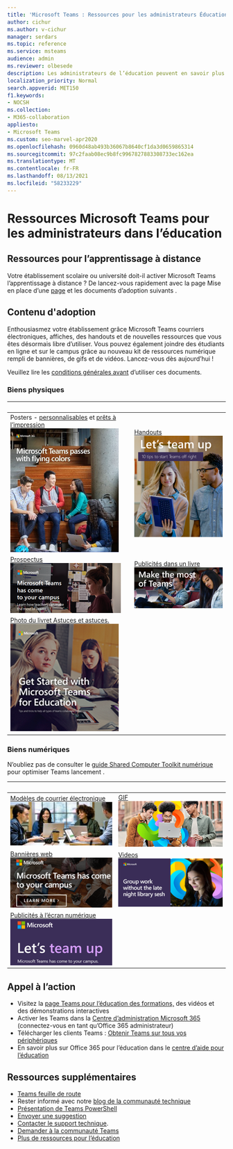 ```yaml
---
title: 'Microsoft Teams : Ressources pour les administrateurs Éducation'
author: cichur
ms.author: v-cichur
manager: serdars
ms.topic: reference
ms.service: msteams
audience: admin
ms.reviewer: olbesede
description: Les administrateurs de l’éducation peuvent en savoir plus sur les ressources disponibles Microsoft Teams pour activer l’apprentissage à distance.
localization_priority: Normal
search.appverid: MET150
f1.keywords:
- NOCSH
ms.collection:
- M365-collaboration
appliesto:
- Microsoft Teams
ms.custom: seo-marvel-apr2020
ms.openlocfilehash: 0960d48ab493b36067b8640cf1da3d0659865314
ms.sourcegitcommit: 97c2faab08ec9b8fc9967827883308733ec162ea
ms.translationtype: MT
ms.contentlocale: fr-FR
ms.lasthandoff: 08/13/2021
ms.locfileid: "58233229"
---
```

# <a name="microsoft-teams-resources-for-education-admins"></a>Ressources Microsoft Teams pour les administrateurs dans l’éducation

## <a name="resources-for-remote-learning"></a>Ressources pour l’apprentissage à distance

Votre établissement scolaire ou université doit-il activer Microsoft Teams l’apprentissage à distance ? De lancez-vous rapidement avec la page Mise en place d’une [page](https://github.com/MicrosoftDocs/OfficeDocs-SkypeForBusiness/blob/live/Teams/downloads/edu-resources/teams-for-education-getting-started-1-pager.pdf?raw=true) et les documents d’adoption suivants .

## <a name="adoption-content"></a>Contenu d'adoption

Enthousiasmez votre établissement grâce Microsoft Teams courriers électroniques, affiches, des handouts et de nouvelles ressources que vous êtes désormais libre d’utiliser. Vous pouvez également joindre des étudiants en ligne et sur le campus grâce au nouveau kit de ressources numérique rempli de bannières, de gifs et de vidéos. Lancez-vous dès aujourd’hui !

Veuillez lire les [conditions générales avant](https://github.com/MicrosoftDocs/OfficeDocs-SkypeForBusiness/blob/live/Teams/downloads/edu-resources/license_agreement_teams_for_education.pdf?raw=true) d’utiliser ces documents.

### <a name="physical-assets"></a>Biens physiques

|&nbsp; | &nbsp; |
|---------|---------|
|Posters - [personnalisables](https://github.com/MicrosoftDocs/OfficeDocs-SkypeForBusiness/blob/live/Teams/downloads/edu-resources/posters-customizable.zip?raw=true) et [prêts à l’impression](https://github.com/MicrosoftDocs/OfficeDocs-SkypeForBusiness/blob/live/Teams/downloads/edu-resources/posters-print-ready.zip?raw=true)<br>![Photo d’une affiche](media/edu-adoption-posters.png)     |[Handouts](https://github.com/MicrosoftDocs/OfficeDocs-SkypeForBusiness/blob/live/Teams/downloads/edu-resources/handouts.zip?raw=true)<br>![Photo d’un handout](media/edu-adoption-handouts.png)|
|[Prospectus](https://github.com/MicrosoftDocs/OfficeDocs-SkypeForBusiness/blob/live/Teams/downloads/edu-resources/flyers.zip?raw=true)<br>![Photo d’un prospectus](media/edu-adoption-flyers.png)   |[Publicités dans un livre](https://github.com/MicrosoftDocs/OfficeDocs-SkypeForBusiness/blob/live/Teams/downloads/edu-resources/book-adverts.zip?raw=true)<br>![Photo d’une publicité dans un livre.](media/edu-adoption-book-adverts.png)         |
|[Photo du livret Astuces et astuces.](https://github.com/MicrosoftDocs/OfficeDocs-SkypeForBusiness/blob/live/Teams/downloads/edu-resources/get-started-tips-tricks.zip?raw=true)<br> ![Photo d’un exemple de livret](media/edu-adoption-get-started.png)    |

### <a name="digital-assets"></a>Biens numériques

N’oubliez pas de consulter le [guide Shared Computer Toolkit numérique](https://github.com/MicrosoftDocs/OfficeDocs-SkypeForBusiness/blob/live/Teams/downloads/edu-resources/digital-toolkit-guidance.zip?raw=true) pour optimiser Teams lancement . 

| &nbsp; |&nbsp;  |
|---------|---------|
|[Modèles de courrier électronique](https://github.com/MicrosoftDocs/OfficeDocs-SkypeForBusiness/blob/live/Teams/downloads/edu-resources/email-templates.zip?raw=true)<br> ![Photo d’exemple de disposition.](media/edu-adoption-email-templates.png)    |[GIF](https://github.com/MicrosoftDocs/OfficeDocs-SkypeForBusiness/blob/live/Teams/downloads/edu-resources/gifs.zip?raw=true) <br> ![Capture d’écran d’une image GIF](media/edu-adoption-gifs.png)      |
|[Bannières web](https://github.com/MicrosoftDocs/OfficeDocs-SkypeForBusiness/blob/live/Teams/downloads/edu-resources/web-banners.zip?raw=true)<br>![Photo d’une exemple de bannière web](media/edu-adoption-web-banners.png)    |[Videos](https://github.com/MicrosoftDocs/OfficeDocs-SkypeForBusiness/blob/live/Teams/downloads/edu-resources/videos.zip?raw=true)<br>![Capture d’écran d’un exemple d’ouverture de vidéo](media/edu-adoption-videos.png)          |
|[Publicités à l’écran numérique](https://github.com/MicrosoftDocs/OfficeDocs-SkypeForBusiness/blob/live/Teams/downloads/edu-resources/digital-screen-adverts.zip?raw=true)<br>![Photo d’une publicité à l’écran numérique](media/edu-adoption-digital-screen-adverts.png)   |      |

## <a name="call-to-action"></a>Appel à l’action

- Visitez la [page Teams pour l’éducation des formations,](https://www.microsoft.com/en-us/education/products/teams/default.aspx) des vidéos et des démonstrations interactives
- Activer les Teams dans la [Centre d’administration Microsoft 365](https://portal.office.com/adminportal/home#/Settings/ServicesAndAddIns) (connectez-vous en tant qu’Office 365 administrateur)
- Télécharger les clients Teams : [Obtenir Teams sur tous vos périphériques](https://teams.microsoft.com/downloads)
- En savoir plus sur Office 365 pour l’éducation dans le [centre d’aide pour l’éducation](https://support.office.com/education)

## <a name="additional-resources"></a>Ressources supplémentaires

- [Teams feuille de route](https://aka.ms/teamsroadmap)
- Rester informé avec notre [blog de la communauté technique](https://techcommunity.microsoft.com/t5/Microsoft-Teams-Blog/bg-p/MicrosoftTeamsBlog)
- [Présentation de Teams PowerShell](teams-powershell-overview.md)
- [Envoyer une suggestion](https://aka.ms/eduuservoice)
- [Contacter le support technique](https://aka.ms/o365portal).
- [Demander à la communauté Teams](https://aka.ms/msteamscommunity)
- [Plus de ressources pour l’éducation](https://education.microsoft.com/)
